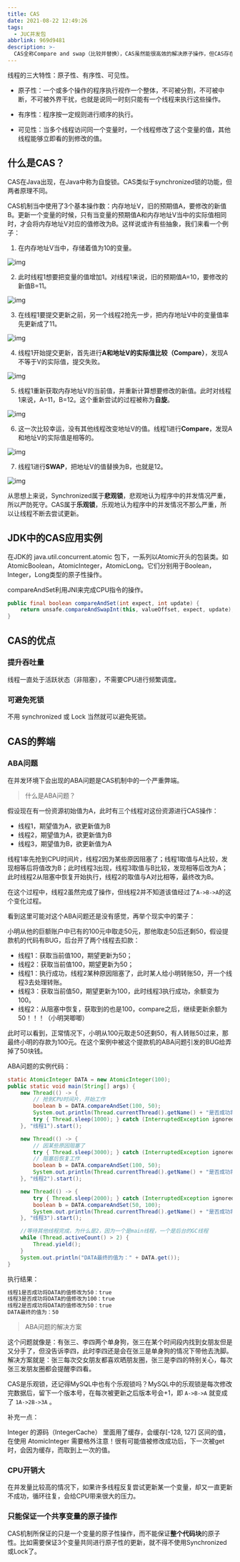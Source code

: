```yaml
---
title: CAS
date: 2021-08-22 12:49:26
tags:
  - JUC并发包
abbrlink: 969d9481
description: >-
  CAS全称Compare and swap（比较并替换），CAS虽然能很高效的解决原子操作，但CAS存在三大弊端：ABA问题、自旋时间长时浪费CPU、只能保证一个共享变量的原子操作。
---
```


线程的三大特性：原子性、有序性、可见性。

- 原子性：一个或多个操作的程序执行视作一个整体，不可被分割，不可被中断，不可被外界干扰，也就是说同一时刻只能有一个线程来执行这些操作。

- 有序性：程序按一定规则进行顺序的执行。

- 可见性：当多个线程访问同一个变量时，一个线程修改了这个变量的值，其他线程能够立即看的到修改的值。

## 什么是CAS？

CAS在Java出现，在Java中称为自旋锁。CAS类似于synchronized锁的功能，但两者原理不同。

CAS机制当中使用了3个基本操作数：内存地址V，旧的预期值A，要修改的新值B。更新一个变量的时候，只有当变量的预期值A和内存地址V当中的实际值相同时，才会将内存地址V对应的值修改为B。这样说或许有些抽象，我们来看一个例子：

1. 在内存地址V当中，存储着值为10的变量。

![img](JUC-CAS\1193919-20180102142540362-571280295.png)

2. 此时线程1想要把变量的值增加1。对线程1来说，旧的预期值A=10，要修改的新值B=11。

![img](JUC-CAS\1193919-20180102142542299-1617994496.png)

3. 在线程1要提交更新之前，另一个线程2抢先一步，把内存地址V中的变量值率先更新成了11。

![img](JUC-CAS/1193919-20180102142543784-1625100143.png)

4. 线程1开始提交更新，首先进行**A和地址V的实际值比较（Compare）**，发现A不等于V的实际值，提交失败。

![img](JUC-CAS/1193919-20180102142545221-837543615.png)

5. 线程1重新获取内存地址V的当前值，并重新计算想要修改的新值。此时对线程1来说，A=11，B=12。这个重新尝试的过程被称为**自旋**。

![img](JUC-CAS/1193919-20180102142546909-270453852.png)

6. 这一次比较幸运，没有其他线程改变地址V的值。线程1进行**Compare**，发现A和地址V的实际值是相等的。

![img](JUC-CAS/1193919-20180102142548299-328053032-16464619321157.png)

7. 线程1进行**SWAP**，把地址V的值替换为B，也就是12。

![img](JUC-CAS/1193919-20180102142625753-443716413.png)

从思想上来说，Synchronized属于**悲观锁**，悲观地认为程序中的并发情况严重，所以严防死守。CAS属于**乐观锁**，乐观地认为程序中的并发情况不那么严重，所以让线程不断去尝试更新。

## JDK中的CAS应用实例

在JDK的 java.util.concurrent.atomic 包下，一系列以Atomic开头的包装类。如AtomicBoolean，AtomicInteger，AtomicLong。它们分别用于Boolean，Integer，Long类型的原子性操作。

compareAndSet利用JNI来完成CPU指令的操作。

```java
public final boolean compareAndSet(int expect, int update) {   
    return unsafe.compareAndSwapInt(this, valueOffset, expect, update);
}
```



## CAS的优点

### 提升吞吐量

线程一直处于活跃状态（非阻塞），不需要CPU进行频繁调度。

### 可避免死锁

不用 synchronized 或 Lock 当然就可以避免死锁。

## CAS的弊端

### ABA问题

在并发环境下会出现的ABA问题是CAS机制中的一个严重弊端。

> 什么是ABA问题？

假设现在有一份资源初始值为A，此时有三个线程对这份资源进行CAS操作：

- 线程1，期望值为A，欲更新值为B
- 线程2，期望值为A，欲更新值为B
- 线程3，期望值为B，欲更新值为A

线程1率先抢到CPU时间片，线程2因为某些原因阻塞了；线程1取值与A比较，发现相等后将值改为B；此时线程3出现，线程3取值与B比较，发现相等后改为A；此时线程2从阻塞中恢复开始执行，线程2的取值与A对比相等，最终改为B。

在这个过程中，线程2虽然完成了操作，但线程2并不知道该值经过了`A->B->A`的这个变化过程。

看到这里可能对这个ABA问题还是没有感觉，再举个现实中的栗子：

小明从他的巨额账户中已有的100元中取走50元，那他取走50后还剩50，假设提款机的代码有BUG，后台开了两个线程去扣款：

- 线程1：获取当前值100，期望更新为50；
- 线程2：获取当前值100，期望更新为50；
- 线程1：执行成功，线程2某种原因阻塞了，此时某人给小明转账50，开一个线程3去处理转账。
- 线程3：获取当前值50，期望更新为100，此时线程3执行成功，余额变为100。
- 线程2：从阻塞中恢复，获取到的也是100，compare之后，继续更新余额为50！！！（小明哭唧唧）

此时可以看到，正常情况下，小明从100元取走50还剩50，有人转账50过来，那最终小明的存款为100元。在这个案例中被这个提款机的ABA问题引发的BUG给弄掉了50块钱。

ABA问题的实例代码：

```java
static AtomicInteger DATA = new AtomicInteger(100);
public static void main(String[] args) {
    new Thread(() -> {
        // 抢到CPU时间片，开始工作
        boolean b = DATA.compareAndSet(100, 50);
        System.out.println(Thread.currentThread().getName() + "是否成功将DATA的值修改为50：" + b);
        try { Thread.sleep(1000); } catch (InterruptedException ignored) {}
    }, "线程1").start();

    new Thread(() -> {
        // 因某些原因阻塞了
        try { Thread.sleep(3000); } catch (InterruptedException ignored) {}
        // 阻塞后恢复工作
        boolean b = DATA.compareAndSet(100, 50);
        System.out.println(Thread.currentThread().getName() + "是否成功将DATA的值修改为50：" + b);
    }, "线程2").start();

    new Thread(() -> {
        try { Thread.sleep(2000); } catch (InterruptedException ignored) {}
        boolean b = DATA.compareAndSet(50, 100);
        System.out.println(Thread.currentThread().getName() + "是否成功将DATA的值修改为100：" + b);
    }, "线程3").start();

    //等待其他线程完成，为什么是2，因为一个是main线程，一个是后台的GC线程
    while (Thread.activeCount() > 2) {
        Thread.yield();
    }
    System.out.println("DATA最终的值为：" + DATA.get());
}
```

执行结果：

```tex
线程1是否成功将DATA的值修改为50：true
线程3是否成功将DATA的值修改为100：true
线程2是否成功将DATA的值修改为50：true
DATA最终的值为：50
```

> ABA问题的解决方案

这个问题就像是：有张三、李四两个单身狗，张三在某个时间段内找到女朋友但是又分手了，但没告诉李四，此时李四还是会在张三是单身狗的情况下带他去洗脚。解决方案就是：张三每次交女朋友都喜欢晒朋友圈，张三是李四的特别关心，每次张三发朋友圈都会提醒李四看。

CAS是乐观锁，还记得MySQL中也有个乐观锁吗？MySQL中的乐观锁是每次修改完数据后，留下一个版本号，在每次被更新之后版本号会+1，即 `A->B->A` 就变成了 `1A->2B->3A` 。

补充一点：

Integer 的源码（IntegerCache） 里面用了缓存，会缓存[-128, 127] 区间的值，在使用 AtomicInteger 需要格外注意！很有可能值被修改成功后，下一次被get时，会因为缓存，而取到上一次的值。

### CPU开销大

在并发量比较高的情况下，如果许多线程反复尝试更新某一个变量，却又一直更新不成功，循环往复，会给CPU带来很大的压力。

### 只能保证一个共享变量的原子操作

CAS机制所保证的只是一个变量的原子性操作，而不能保证**整个代码块**的原子性。比如需要保证3个变量共同进行原子性的更新，就不得不使用Synchronized或Lock了。

